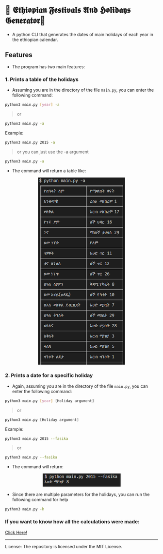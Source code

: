 # :calendar: 𝕰𝖙𝖍𝖎𝖔𝖕𝖎𝖆𝖓 𝕱𝖊𝖘𝖙𝖎𝖛𝖆𝖑𝖘 𝕬𝖓𝖉 𝕳𝖔𝖑𝖎𝖉𝖆𝖞𝖘 𝕲𝖊𝖓𝖊𝖗𝖆𝖙𝖔𝖗:calendar:

- A python CLI that generates the dates of main holidays of each year in the ethiopian calendar.

## Features

- The program has two main features:

### 1. Prints a table of the holidays

- Assuming you are in the directory of the file `main.py`, you can enter the following command:

```sh
python3 main.py [year] -a
```

> or

```sh
python3 main.py -a
```

Example:

```sh
python3 main.py 2015 -a
```

> or you can just use the -a argument

```sh
python3 main.py -a
```

- The command will return a table like:

<p align="center">
  <img src="./img/IMG1.PNG" alt="Table display">
</p>

### 2. Prints a date for a specific holiday

- Again, assuming you are in the directory of the file `main.py`, you can enter the following command:

```sh
python3 main.py [year] [Holiday argument]
```

> or

```sh
python3 main.py [Holiday argument]
```

Example:

```sh
python3 main.py 2015 --fasika
```

> or

```sh
python3 main.py --fasika
```

- The command will return:
<p align="center">
  <img src="./img/IMG2.PNG" alt="Date display">
</p>

- Since there are multiple parameters for the holidays, you can run the following command for help

```sh
python3 main.py -h
```

### If you want to know how all the calculations were made:

<a href="https://drive.google.com/file/d/1e7AukagokWlEiuz_0YtZ8Oz3RcUoQaLC/view?usp=sharing" target="_blank">Click Here!</a>

---

License: The repository is licensed under the MIT License.
